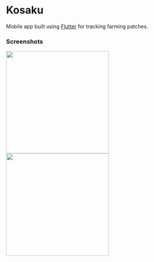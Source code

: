 # Kosaku

Mobile app built using [Flutter](http://flutter.io) for tracking farming patches.

### Screenshots

<img src="https://user-images.githubusercontent.com/9077461/45832150-460e1d00-bd55-11e8-9c3a-df50caa2fc8b.png" width=280/> <img src="https://user-images.githubusercontent.com/9077461/45832219-676f0900-bd55-11e8-8b92-88084584b7ba.png" width=280/>
